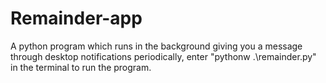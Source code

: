 # Remainder-app
A python program which runs in the background giving you a message through desktop notifications periodically, enter "pythonw .\remainder.py" in the terminal to run the program.
